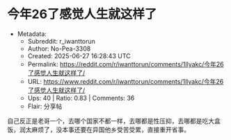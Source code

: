 # 今年26了感觉人生就这样了

- Metadata:
  - Subreddit: r_iwanttorun
  - Author: No-Pea-3308
  - Created: 2025-06-27 16:28:43 UTC
  - Permalink: https://reddit.com/r/iwanttorun/comments/1llyakc/今年26了感觉人生就这样了/
  - URL: https://www.reddit.com/r/iwanttorun/comments/1llyakc/今年26了感觉人生就这样了/
  - Ups: 40 | Ratio: 0.83 | Comments: 36
  - Flair: 分享帖


自己反正是老哥一个，去哪个国家不都一样，去哪都是性压抑，去哪都是吃大盒饭，润太麻烦了，没本事还要在异国他乡受苦受累，直接重开省事。

